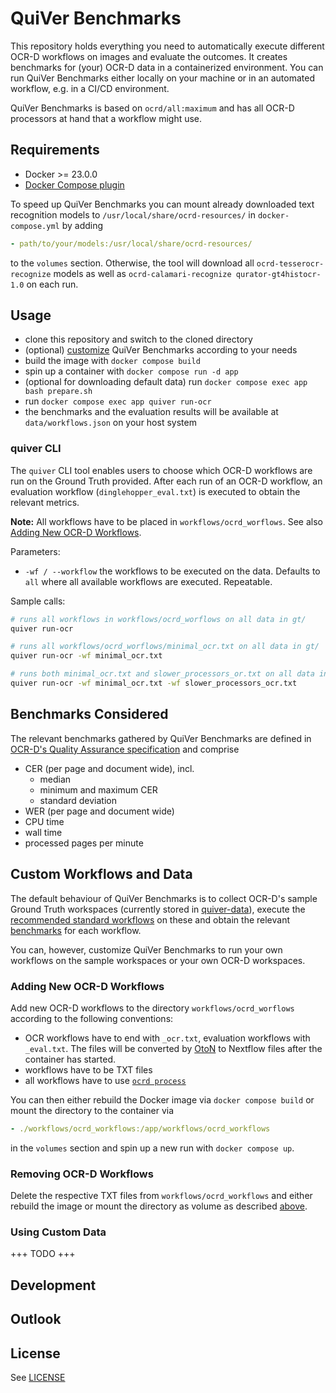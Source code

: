 # QuiVer Benchmarks

This repository holds everything you need to automatically execute different OCR-D workflows on images and evaluate the outcomes.
It creates benchmarks for (your) OCR-D data in a containerized environment.
You can run QuiVer Benchmarks either locally on your machine or in an automated workflow, e.g. in a CI/CD environment.

QuiVer Benchmarks is based on `ocrd/all:maximum` and has all OCR-D processors at hand that a workflow might use.

## Requirements

- Docker >= 23.0.0
- [Docker Compose plugin](https://docs.docker.com/compose/install/linux/#install-using-the-repository)

To speed up QuiVer Benchmarks you can mount already downloaded text recognition models to `/usr/local/share/ocrd-resources/` in `docker-compose.yml` by adding

```yml
- path/to/your/models:/usr/local/share/ocrd-resources/
```

to the `volumes` section.
Otherwise, the tool will download all `ocrd-tesserocr-recognize` models as well as `ocrd-calamari-recognize qurator-gt4histocr-1.0` on each run.

## Usage

- clone this repository and switch to the cloned directory
- (optional) [customize](#custom-workflows-and-data) QuiVer Benchmarks according to your needs
- build the image with `docker compose build`
- spin up a container with `docker compose run -d app`
- (optional for downloading default data) run `docker compose exec app bash prepare.sh`
- run `docker compose exec app quiver run-ocr`
- the benchmarks and the evaluation results will be available at `data/workflows.json` on your host system

### quiver CLI

The `quiver` CLI tool enables users to choose which OCR-D workflows are run on the Ground Truth provided.
After each run of an OCR-D workflow, an evaluation workflow (`dinglehopper_eval.txt`) is executed to obtain the relevant metrics.

**Note:** All workflows have to be placed in `workflows/ocrd_worflows`. See also [Adding New OCR-D Workflows](#adding-new-ocr-d-workflows).

Parameters:

- `-wf / --workflow` the workflows to be executed on the data. Defaults to `all` where all available workflows are executed. Repeatable.

Sample calls:

```bash
# runs all workflows in workflows/ocrd_worflows on all data in gt/
quiver run-ocr

# runs all workflows/ocrd_worflows/minimal_ocr.txt on all data in gt/
quiver run-ocr -wf minimal_ocr.txt

# runs both minimal_ocr.txt and slower_processors_or.txt on all data in gt/
quiver run-ocr -wf minimal_ocr.txt -wf slower_processors_ocr.txt 
```

## Benchmarks Considered

The relevant benchmarks gathered by QuiVer Benchmarks are defined in [OCR-D's Quality Assurance specification](https://ocr-d.de/en/spec/eval) and comprise

- CER (per page and document wide), incl.
  - median
  - minimum and maximum CER
  - standard deviation
- WER (per page and document wide)
- CPU time
- wall time
- processed pages per minute

## Custom Workflows and Data

The default behaviour of QuiVer Benchmarks is to collect OCR-D's sample Ground Truth workspaces (currently stored in [quiver-data](https://github.com/OCR-D/quiver-data)), execute the [recommended standard workflows](https://ocr-d.de/en/workflows#recommendations) on these and obtain the relevant [benchmarks](#benchmarks-considered) for each workflow.

You can, however, customize QuiVer Benchmarks to run your own workflows on the sample workspaces or your own OCR-D workspaces.

### Adding New OCR-D Workflows

Add new OCR-D workflows to the directory `workflows/ocrd_worflows` according to the following conventions:

- OCR workflows have to end with `_ocr.txt`, evaluation workflows with `_eval.txt`. The files will be converted by [OtoN](https://github.com/MehmedGIT/OtoN_Converter) to Nextflow files after the container has started.
- workflows have to be TXT files
- all workflows have to use [`ocrd process`](https://ocr-d.de/en/user_guide#ocrd-process)

You can then either rebuild the Docker image via `docker compose build` or mount the directory to the container via

```yml
- ./workflows/ocrd_workflows:/app/workflows/ocrd_workflows
```

in the `volumes` section and spin up a new run with `docker compose up`.

### Removing OCR-D Workflows

Delete the respective TXT files from `workflows/ocrd_workflows` and either rebuild the image or mount the directory as volume as described [above](#adding-new-ocr-d-workflows).

### Using Custom Data

+++ TODO +++

## Development

## Outlook

## License

See [LICENSE](LICENSE)
